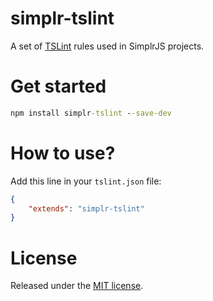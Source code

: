 # simplr-tslint
A set of [TSLint](https://palantir.github.io/tslint/) rules used in SimplrJS projects.

# Get started
```cmd
npm install simplr-tslint --save-dev
```

# How to use?
Add this line in your `tslint.json` file: 
```json
{
    "extends": "simplr-tslint"
}
```

# License
Released under the [MIT license](LICENSE).
